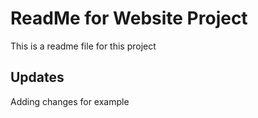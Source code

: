 # ReadMe for Website Project

This is a readme file for this project

## Updates

Adding changes for example